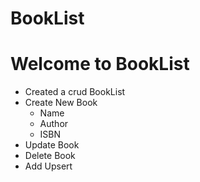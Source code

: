 # BookList
# Welcome to BookList 
- Created a crud BookList
- Create New Book 
   - Name
   - Author
   - ISBN
- Update Book
- Delete Book
- Add Upsert

